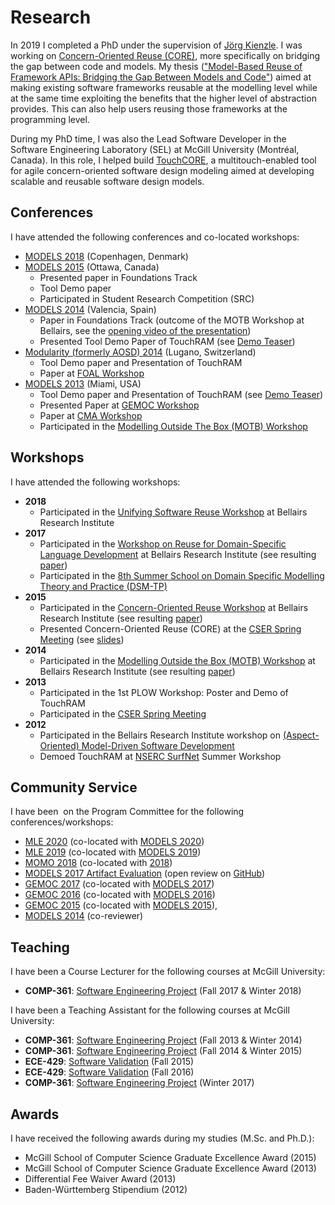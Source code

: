 # Research

In 2019 I completed a PhD under the supervision of [Jörg Kienzle](https://djeminy.github.io/).
I was working on [Concern-Oriented Reuse (CORE)](https://djeminy.github.io/portfolio/portfolio-1/), more specifically on bridging the gap between code and models.
My thesis (["Model-Based Reuse of Framework APIs: Bridging the Gap Between Models
and Code"](./publications)) aimed at making existing software frameworks reusable at the modelling level while at the same time exploiting the benefits that the higher level of abstraction provides.
This can also help users reusing those frameworks at the programming level.

During my PhD time, I was also the Lead Software Developer in the Software Engineering Laboratory (SEL) at McGill University (Montréal, Canada).
In this role, I helped build [TouchCORE](https://djeminy.github.io/touchcore/), a multitouch-enabled tool for agile concern-oriented software design modeling aimed at developing scalable and reusable software design models.

## Conferences

I have attended the following conferences and co-located workshops:

* [MODELS 2018](https://modelsconf2018.github.io/) (Copenhagen, Denmark)
* [MODELS 2015](https://cruise.eecs.uottawa.ca/models2015/) (Ottawa, Canada)
    * Presented paper in Foundations Track
    * Tool Demo paper
    * Participated in Student Research Competition (SRC)
* [MODELS 2014](https://models2014.webs.upv.es/) (Valencia, Spain)
    * Paper in Foundations Track (outcome of the MOTB Workshop at Bellairs, see the [opening video of the presentation](https://www.youtube.com/watch?v=MuXBQQIMz8k))
    * Presented Tool Demo Paper of TouchRAM (see [Demo Teaser](https://www.youtube.com/watch?v=Am9jp2y2Uds))
* [Modularity (formerly AOSD) 2014](https://modularity.info/conference/2014/) (Lugano, Switzerland)
    * Tool Demo paper and Presentation of TouchRAM
    * Paper at [FOAL Workshop](https://www.cs.ucf.edu/~leavens/FOAL/index-2014.shtml)
* [MODELS 2013](https://models2013.lcc.uma.es/) (Miami, USA)
    * Tool Demo paper and Presentation of TouchRAM (see [Demo Teaser](https://www.youtube.com/watch?v=Dxc5LvV3Nsw))
    * Presented Paper at [GEMOC Workshop](https://gemoc.org/events/gemoc2013.html)
    * Paper at [CMA Workshop](https://web.archive.org/web/20220119161633/https://cserg0.site.uottawa.ca/cma2013models/)
    * Participated in the [Modelling Outside The Box (MOTB) Workshop](https://web.archive.org/web/20210514061615/http://cserg0.site.uottawa.ca/modelingoutsidethebox2013/)

## Workshops

I have attended the following workshops:

* **2018**
    * Participated in the [Unifying Software Reuse Workshop](https://www.bellairs2018.ece.mcgill.ca) at Bellairs Research Institute
* **2017**
    * Participated in the [Workshop on Reuse for Domain-Specific Language Development](https://www.cs.mcgill.ca/~joerg/SEL/Language_Reuse_Bellairs_2017.html) at Bellairs Research Institute (see resulting [paper](../publications/#paper-2))
    * Participated in the [8th Summer School on Domain Specific Modelling Theory and Practice (DSM-TP)](https://web.archive.org/web/20211204021727/https://msdl.cs.mcgill.ca/conferences/dsm-tp-2017/index_html)
* **2015**
    * Participated in the [Concern-Oriented Reuse Workshop](https://www.cs.mcgill.ca/~joerg/SEL/CORE_Bellairs_2015.html) at Bellairs Research Institute (see resulting [paper](../publications/#paper-6))
    * Presented Concern-Oriented Reuse (CORE) at the [CSER Spring Meeting](https://web.archive.org/web/20201027005607/https://sites.google.com/site/cser2015spring/) (see [slides](/wp-content/papercite-data/pdf/cser-schoettle2015_slides.pdf))
* **2014**
    * Participated in the [Modelling Outside the Box (MOTB) Workshop](https://www.cs.mcgill.ca/~joerg/SEL/MOTB_Bellairs_2014.html) at Bellairs Research Institute (see resulting [paper](../publications/#paper-12))
* **2013**
    * Participated in the 1st PLOW Workshop: Poster and Demo of TouchRAM
    * Participated in the [CSER Spring Meeting](https://users.encs.concordia.ca/~pcr/cser/index.html)
* **2012**
    * Participated in the Bellairs Research Institute workshop on [(Aspect-Oriented) Model-Driven Software Development](https://www.cs.mcgill.ca/~joerg/SEL/AOM_Bellairs_2012.html)
    * Demoed TouchRAM at [NSERC SurfNet](https://www.nsercsurfnet.ca) Summer Workshop

## Community Service

I have been  on the Program Committee for the following conferences/workshops:

* [MLE 2020](https://mleworkshop.github.io/editions/mle2020/) (co-located with [MODELS 2020](https://conf.researchr.org/home/models-2020))
* [MLE 2019](https://gemoc.org/events/mle2019) (co-located with [MODELS 2019](https://modelsconf19.org/))
* [MOMO 2018](https://2018.programming-conference.org/track/MOMO-2018-papers) (co-located with [<Programming> 2018](https://2018.programming-conference.org/home))
* [MODELS 2017 Artifact Evaluation](https://models17ae.itu.dk/) (open review on [GitHub](https://github.com/grammarware/models17))
* [GEMOC 2017](https://gemoc.org/events/gemoc2017.html) (co-located with [MODELS 2017](https://www.cs.utexas.edu/models2017))
* [GEMOC 2016](https://gemoc.org/events/gemoc2016.html) (co-located with [MODELS 2016](https://web.archive.org/web/20240303155734/https://models2016.irisa.fr/))
* [GEMOC 2015](https://gemoc.org/events/gemoc2015.html) (co-located with [MODELS 2015](https://cruise.eecs.uottawa.ca/models2015/)),
* [MODELS 2014](https://models2014.webs.upv.es/) (co-reviewer)

## Teaching

I have been a Course Lecturer for the following courses at McGill University:

* **COMP-361**: [Software Engineering Project](https://mcgill.ca/study/2017-2018/courses/comp-361d1) (Fall 2017 & Winter 2018)

I have been a Teaching Assistant for the following courses at McGill University:

* **COMP-361**: [Software Engineering Project](https://mcgill.ca/study/2013-2014/courses/comp-361d1) (Fall 2013 & Winter 2014)
* **COMP-361**: [Software Engineering Project](https://mcgill.ca/study/2014-2015/courses/comp-361d1) (Fall 2014 & Winter 2015)
* **ECE-429**: [Software Validation](https://mcgill.ca/study/2015-2016/courses/ecse-429) (Fall 2015)
* **ECE-429**: [Software Validation](https://mcgill.ca/study/2016-2017/courses/ecse-429) (Fall 2016)
* **COMP-361**: [Software Engineering Project](https://mcgill.ca/study/2016-2017/courses/comp-361d2) (Winter 2017)

## Awards

I have received the following awards during my studies (M.Sc. and Ph.D.):

* McGill School of Computer Science Graduate Excellence Award (2015)
* McGill School of Computer Science Graduate Excellence Award (2013)
* Differential Fee Waiver Award (2013)
* Baden-Württemberg Stipendium (2012)
